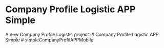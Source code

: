 # Company Profile Logistic APP Simple

A new Company Profile Logistic  project.
#   C o m p a n y   P r o f i l e   L o g i s t i c   A P P   S i m p l e  
 #   s i m p l e C o m p a n y P r o f i l A P P M o b i l e  
 